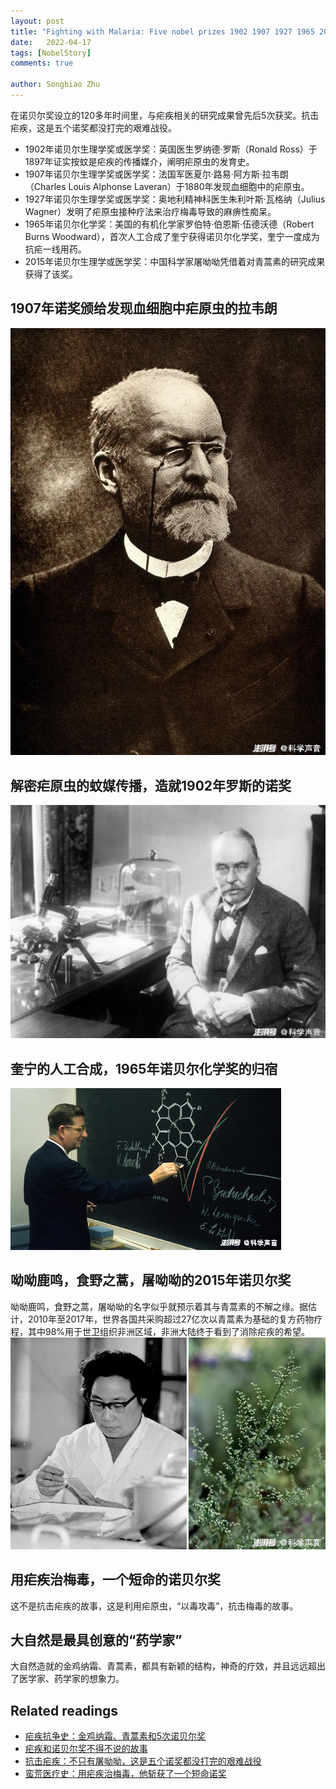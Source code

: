 ```yaml
---
layout: post
title: "Fighting with Malaria: Five nobel prizes 1902 1907 1927 1965 2015"
date:   2022-04-17
tags: [NobelStory]
comments: true
 
author: Songbiao Zhu
---
```


在诺贝尔奖设立的120多年时间里，与疟疾相关的研究成果曾先后5次获奖。抗击疟疾，这是五个诺奖都没打完的艰难战役。

* 1902年诺贝尔生理学奖或医学奖：英国医生罗纳德·罗斯（Ronald Ross）于1897年证实按蚊是疟疾的传播媒介，阐明疟原虫的发育史。
* 1907年诺贝尔生理学奖或医学奖：法国军医夏尔·路易·阿方斯·拉韦朗（Charles Louis Alphonse Laveran）于1880年发现血细胞中的疟原虫。
* 1927年诺贝尔生理学奖或医学奖：奥地利精神科医生朱利叶斯·瓦格纳（Julius Wagner）发明了疟原虫接种疗法来治疗梅毒导致的麻痹性痴呆。
* 1965年诺贝尔化学奖：美国的有机化学家罗伯特·伯恩斯·伍德沃德（Robert Burns Woodward），首次人工合成了奎宁获得诺贝尔化学奖，奎宁一度成为抗疟一线用药。
* 2015年诺贝尔生理学或医学奖：中国科学家屠呦呦凭借着对青蒿素的研究成果获得了该奖。



<!-- more -->



## 1907年诺奖颁给发现血细胞中疟原虫的拉韦朗

![拉韦朗](https://raw.githubusercontent.com/SongbiaoZhu/picBed/main/%E6%8B%89%E9%9F%A6%E6%9C%97.jpg)

## 解密疟原虫的蚊媒传播，造就1902年罗斯的诺奖

![罗斯](https://raw.githubusercontent.com/SongbiaoZhu/picBed/main/%E7%BD%97%E6%96%AF.jpg)

## 奎宁的人工合成，1965年诺贝尔化学奖的归宿

![伍德沃德](https://raw.githubusercontent.com/SongbiaoZhu/picBed/main/%E4%BC%8D%E5%BE%B7%E6%B2%83%E5%BE%B7.png)

## 呦呦鹿鸣，食野之蒿，屠呦呦的2015年诺贝尔奖

呦呦鹿鸣，食野之蒿，屠呦呦的名字似乎就预示着其与青蒿素的不解之缘。据估计，2010年至2017年，世界各国共采购超过27亿次以青蒿素为基础的复方药物疗程，其中98%用于世卫组织非洲区域，非洲大陆终于看到了消除疟疾的希望。
![屠呦呦](https://raw.githubusercontent.com/SongbiaoZhu/picBed/main/%E5%B1%A0%E5%91%A6%E5%91%A6.jpg)
## 用疟疾治梅毒，一个短命的诺贝尔奖

这不是抗击疟疾的故事，这是利用疟原虫，“以毒攻毒”，抗击梅毒的故事。

## 大自然是最具创意的“药学家”

大自然造就的金鸡纳霜、青蒿素，都具有新颖的结构，神奇的疗效，并且远远超出了医学家、药学家的想象力。

## Related readings

* [疟疾抗争史：金鸡纳霜、青蒿素和5次诺贝尔奖](https://new.qq.com/omn/20200221/20200221A068F200.html)
* [疟疾和诺贝尔奖不得不说的故事](https://m.thepaper.cn/baijiahao_4812104)
* [抗击疟疾：不只有屠呦呦，这是五个诺奖都没打完的艰难战役](https://xw.qianzhan.com/analyst/detail/329/210412-28eee5aa.html)
* [蛮荒医疗史：用疟疾治梅毒，他斩获了一个短命诺奖](https://zhuanlan.zhihu.com/p/65767734)